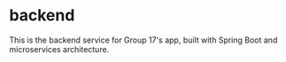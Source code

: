 # backend
This is the backend service for Group 17's app, built with Spring Boot and microservices architecture.
